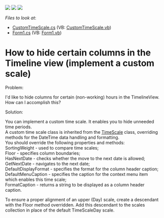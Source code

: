 <!-- default badges list -->
![](https://img.shields.io/endpoint?url=https://codecentral.devexpress.com/api/v1/VersionRange/128635148/13.1.4%2B)
[![](https://img.shields.io/badge/Open_in_DevExpress_Support_Center-FF7200?style=flat-square&logo=DevExpress&logoColor=white)](https://supportcenter.devexpress.com/ticket/details/E531)
[![](https://img.shields.io/badge/📖_How_to_use_DevExpress_Examples-e9f6fc?style=flat-square)](https://docs.devexpress.com/GeneralInformation/403183)
<!-- default badges end -->
<!-- default file list -->
*Files to look at*:

* [CustomTimeScale.cs](./CS/CustomTimeScale.cs) (VB: [CustomTimeScale.vb](./VB/CustomTimeScale.vb))
* [Form1.cs](./CS/Form1.cs) (VB: [Form1.vb](./VB/Form1.vb))
<!-- default file list end -->
# How to hide certain columns in the Timeline view (implement a custom scale)


<p>Problem:</p><p>I'd like to hide columns for certain (non-working) hours in the TimelineView. How can I accomplish this?</p><p>Solution:</p><p>You can implement a custom time scale. It enables you to hide unneeded time periods.<br />
A custom time scale class is inherited from the <a href="http://documentation.devexpress.com/#WindowsForms/clsDevExpressXtraSchedulerTimeScaletopic">TimeScale</a> class, overriding methods for the DateTime data handling and formatting. <br />
You should override the following properties and methods:<br />
SortingWeight - used to compare time scales;<br />
Floor - specifies column boundaries;<br />
HasNextDate  - checks whether the move to the next date is allowed;<br />
GetNextDate - navigates to the next date;<br />
DefaultDisplayFormat - specifies the format for the column header caption;<br />
DefaultMenuCaption - specifies the caption for the context menu item which enables this time scale;<br />
FormatCaption - returns a string to be displayed as a column header caption.</p><p>To ensure a proper alignment of an upper (Day) scale, create a descendant with the Floor method overridden. Add this descendant to the scales collection in place of the default TimeScaleDay scale.</p>

<br/>


